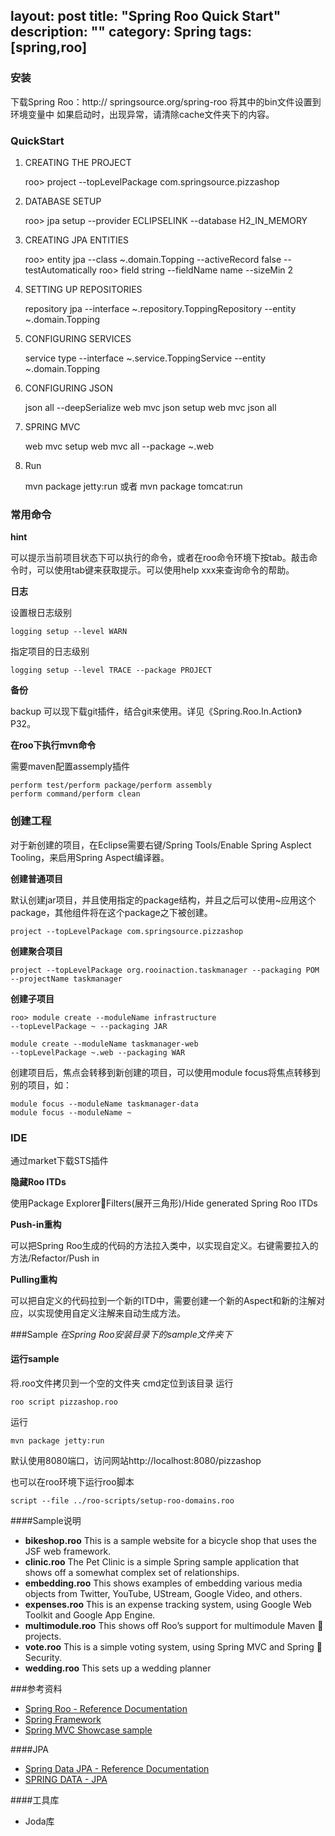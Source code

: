 layout: post
title: "Spring Roo Quick Start"
description: ""
category: Spring
tags: [spring,roo]
--- 
###	安装

下载Spring Roo：http:// springsource.org/spring-roo
将其中的bin文件设置到环境变量中
如果启动时，出现异常，请清除cache文件夹下的内容。

###	QuickStart
1)	CREATING THE PROJECT

	roo> project --topLevelPackage com.springsource.pizzashop

2)	DATABASE SETUP

	roo> jpa setup --provider ECLIPSELINK --database H2_IN_MEMORY

3)	CREATING JPA ENTITIES

	roo> entity jpa --class ~.domain.Topping --activeRecord false --testAutomatically
	roo> field string --fieldName name --sizeMin 2

4)	SETTING UP REPOSITORIES

	repository jpa --interface ~.repository.ToppingRepository --entity ~.domain.Topping

5)	CONFIGURING SERVICES

	service type --interface ~.service.ToppingService --entity ~.domain.Topping

6)	CONFIGURING JSON

	json all --deepSerialize
	web mvc json setup
	web mvc json all

7)	SPRING MVC

	web mvc setup
	web mvc all --package ~.web

8)	Run

	mvn package jetty:run 或者 mvn package tomcat:run

<!--more-->	

### 常用命令
**hint**

可以提示当前项目状态下可以执行的命令，或者在roo命令环境下按tab。敲击命令时，可以使用tab键来获取提示。可以使用help xxx来查询命令的帮助。

**日志**

设置根日志级别

	logging setup --level WARN

指定项目的日志级别

	logging setup --level TRACE --package PROJECT

**备份**

backup
可以现下载git插件，结合git来使用。详见《Spring.Roo.In.Action》P32。

**在roo下执行mvn命令**

需要maven配置assemply插件

	perform test/perform package/perform assembly
	perform command/perform clean

### 创建工程

对于新创建的项目，在Eclipse需要右键/Spring Tools/Enable Spring Asplect Tooling，来启用Spring Aspect编译器。

**创建普通项目**

默认创建jar项目，并且使用指定的package结构，并且之后可以使用~应用这个package，其他组件将在这个package之下被创建。

	project --topLevelPackage com.springsource.pizzashop

**创建聚合项目**

	project --topLevelPackage org.rooinaction.taskmanager --packaging POM --projectName taskmanager

**创建子项目**

	roo> module create --moduleName infrastructure
	--topLevelPackage ~ --packaging JAR
	
	module create --moduleName taskmanager-web
	--topLevelPackage ~.web --packaging WAR

创建项目后，焦点会转移到新创建的项目，可以使用module focus将焦点转移到别的项目，如：

	module focus --moduleName taskmanager-data
	module focus --moduleName ~

### IDE

通过market下载STS插件

**隐藏Roo ITDs**

使用Package ExplorerFilters(展开三角形)/Hide generated Spring Roo ITDs

**Push-in重构**

可以把Spring Roo生成的代码的方法拉入类中，以实现自定义。右键需要拉入的方法/Refactor/Push in

**Pulling重构**

可以把自定义的代码拉到一个新的ITD中，需要创建一个新的Aspect和新的注解对应，以实现使用自定义注解来自动生成方法。

###Sample
*在Spring Roo安装目录下的sample文件夹下*

#### 运行sample

将.roo文件拷贝到一个空的文件夹
cmd定位到该目录
运行

	roo script pizzashop.roo
	
运行

	mvn package jetty:run

默认使用8080端口，访问网站http://localhost:8080/pizzashop

也可以在roo环境下运行roo脚本

	script --file ../roo-scripts/setup-roo-domains.roo

####Sample说明

- **bikeshop.roo** This is a sample website for a bicycle shop that uses the JSF
web framework.
- **clinic.roo** The Pet Clinic is a simple Spring sample application that shows
off a somewhat complex set of relationships.
- **embedding.roo** This shows examples of embedding various media objects
from Twitter, YouTube, UStream, Google Video, and others.
- **expenses.roo** This is an expense tracking system, using Google Web Toolkit
and Google App Engine.
- **multimodule.roo** This shows off Roo’s support for multimodule Maven 
projects.
- **vote.roo** This is a simple voting system, using Spring MVC and Spring 
Security.
- **wedding.roo** This sets up a wedding planner

###参考资料

- [Spring Roo - Reference Documentation](http://static.springsource.org/spring-roo/reference/html/)
- [Spring Framework](http://static.springsource.org/spring/docs/3.0.x/spring-framework-reference/html/index.html)
- [Spring MVC Showcase sample](https://github.com/SpringSource/spring-mvc-showcase/tree/master/src/main/java/org/springframework/samples/mvc)

####JPA

- [Spring Data JPA - Reference Documentation](http://static.springsource.org/spring-data/data-jpa/docs/current/reference/html/)
- [SPRING DATA - JPA](http://www.springsource.org/spring-data/jpa)
 
####工具库
- Joda库
